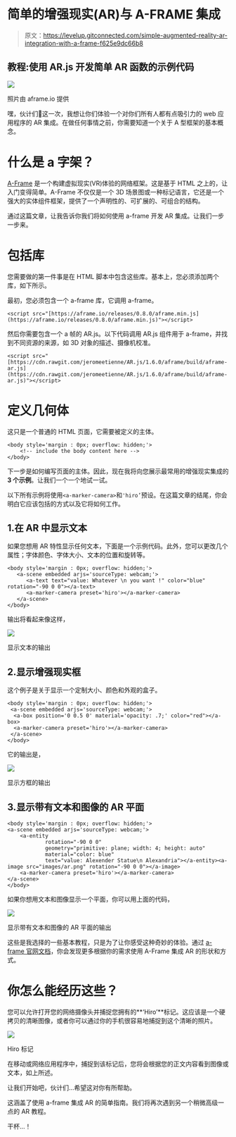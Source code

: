 # 简单的增强现实(AR)与 A-FRAME 集成

> 原文：<https://levelup.gitconnected.com/simple-augmented-reality-ar-integration-with-a-frame-f625e9dc66b8>

## 教程:使用 AR.js 开发简单 AR 函数的示例代码

![](img/35f65c474b9aa39e1c0d0b32712e7831.png)

照片由 aframe.io 提供

嘿，伙计们👋这一次，我想让你们体验一个对你们所有人都有点吸引力的 web 应用程序的 AR 集成。在做任何事情之前，你需要知道一个关于 A 型框架的基本概念。

# 什么是 a 字架？

[A-Frame](https://aframe.io/) 是一个构建虚拟现实(VR)体验的网络框架。这是基于 HTML 之上的，让入门变得简单。A-Frame 不仅仅是一个 3D 场景图或一种标记语言，它还是一个强大的实体组件框架，提供了一个声明性的、可扩展的、可组合的结构。

通过这篇文章，让我告诉你我们将如何使用 a-frame 开发 AR 集成。让我们一步一步来。

# 包括库

您需要做的第一件事是在 HTML 脚本中包含这些库。基本上，您必须添加两个库，如下所示。

最初，您必须包含一个 a-frame 库，它调用 a-frame。

```
<script src="[https://aframe.io/releases/0.8.0/aframe.min.js](https://aframe.io/releases/0.8.0/aframe.min.js)"></script>
```

然后你需要包含一个 a 帧的 AR.js。以下代码调用 AR.js 组件用于 a-frame，并找到不同资源的来源，如 3D 对象的描述、摄像机校准。

```
<script src="[https://cdn.rawgit.com/jeromeetienne/AR.js/1.6.0/aframe/build/aframe-ar.js](https://cdn.rawgit.com/jeromeetienne/AR.js/1.6.0/aframe/build/aframe-ar.js)"></script>
```

# 定义几何体

这只是一个普通的 HTML 页面，它需要被定义的主体。

```
<body style='margin : 0px; overflow: hidden;'>
    <!-- include the body content here -->
</body>
```

下一步是如何编写页面的主体。因此，现在我将向您展示最常用的增强现实集成的 **3 个示例**。让我们一个一个地试一试。

以下所有示例将使用`<a-marker-camera>`和`'hiro’`预设。在这篇文章的结尾，你会明白它应该包括的方式以及它将如何工作。

## 1.在 AR 中显示文本

如果您想用 AR 特性显示任何文本，下面是一个示例代码。此外，您可以更改几个属性；字体颜色、字体大小、文本的位置和旋转等。

```
<body style='margin : 0px; overflow: hidden;'>
   <a-scene embedded arjs='sourceType: webcam;'>
      <a-text text="value: Whatever \n you want !" color="blue"    rotation="-90 0 0"></a-text>
      <a-marker-camera preset='hiro'></a-marker-camera>
   </a-scene>
</body>
```

输出将看起来像这样，

![](img/5bf7eeaaf9990329746a7f7e79fd3083.png)

显示文本的输出

## 2.显示增强现实框

这个例子是关于显示一个定制大小、颜色和外观的盒子。

```
<body style='margin : 0px; overflow: hidden;'>
 <a-scene embedded arjs='sourceType: webcam;'>
  <a-box position='0 0.5 0' material='opacity: .7;' color="red"></a-box>
  <a-marker-camera preset='hiro'></a-marker-camera>
 </a-scene>
</body>
```

它的输出是，

![](img/fc898832c27596588f8eed9ddc997844.png)

显示方框的输出

## 3.显示带有文本和图像的 AR 平面

```
<body style='margin : 0px; overflow: hidden;'>
<a-scene embedded arjs='sourceType: webcam;'>
    <a-entity
            rotation="-90 0 0"
            geometry="primitive: plane; width: 4; height: auto"
            material="color: blue"
            text="value: Alexender Statue\n Alexandria"></a-entity><a-image src="images/ar.png" rotation="-90 0 0"></a-image>
    <a-marker-camera preset='hiro'></a-marker-camera>
</a-scene>
</body>
```

如果你想用文本和图像显示一个平面，你可以用上面的代码，

![](img/30a54f56ede28f57a6b5b5b9adbc81f7.png)

显示带有文本和图像的 AR 平面的输出

这些是我选择的一些基本教程，只是为了让你感受这种奇妙的体验。通过 [a-frame 官网文档](https://aframe.io/docs/1.1.0/introduction/)，你会发现更多根据你的需求使用 A-Frame 集成 AR 的形状和方式。

# 你怎么能经历这些？

您可以允许打开您的网络摄像头并捕捉您拥有的**‘Hiro’**标记。这应该是一个硬拷贝的清晰图像，或者你可以通过你的手机很容易地捕捉到这个清晰的照片。

![](img/d3620568703585584d3964d73dac58e6.png)

Hiro 标记

在移动或网络应用程序中，捕捉到该标记后，您将会根据您的正文内容看到图像或文本，如上所述。

让我们开始吧，伙计们…希望这对你有所帮助。

这涵盖了使用 a-frame 集成 AR 的简单指南。我们将再次遇到另一个稍微高级一点的 AR 教程。

干杯…！